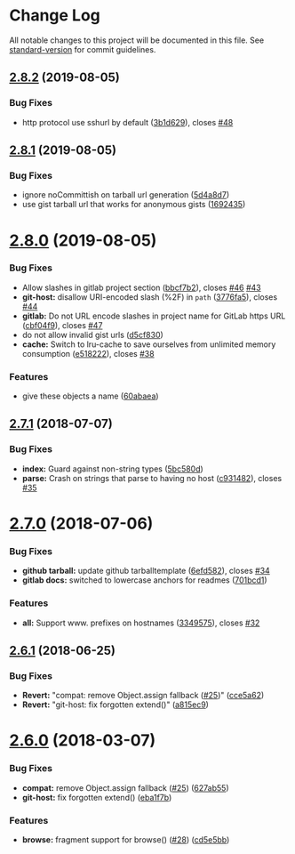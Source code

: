 # Change Log
All notable changes to this project will be documented in this file. See [standard-version](https://github.com/conventional-changelog/standard-version) for commit guidelines.
<a name="2.8.2"></a>
## [2.8.2](https://github.com/npm/hosted-git-info/compare/v2.8.1...v2.8.2) (2019-08-05)
### Bug Fixes
* http protocol use sshurl by default ([3b1d629](https://github.com/npm/hosted-git-info/commit/3b1d629)), closes [#48](https://github.com/npm/hosted-git-info/issues/48)
<a name="2.8.1"></a>
## [2.8.1](https://github.com/npm/hosted-git-info/compare/v2.8.0...v2.8.1) (2019-08-05)
### Bug Fixes
* ignore noCommittish on tarball url generation ([5d4a8d7](https://github.com/npm/hosted-git-info/commit/5d4a8d7))
* use gist tarball url that works for anonymous gists ([1692435](https://github.com/npm/hosted-git-info/commit/1692435))
<a name="2.8.0"></a>
# [2.8.0](https://github.com/npm/hosted-git-info/compare/v2.7.1...v2.8.0) (2019-08-05)
### Bug Fixes
* Allow slashes in gitlab project section ([bbcf7b2](https://github.com/npm/hosted-git-info/commit/bbcf7b2)), closes [#46](https://github.com/npm/hosted-git-info/issues/46) [#43](https://github.com/npm/hosted-git-info/issues/43)
* **git-host:** disallow URI-encoded slash (%2F) in `path` ([3776fa5](https://github.com/npm/hosted-git-info/commit/3776fa5)), closes [#44](https://github.com/npm/hosted-git-info/issues/44)
* **gitlab:** Do not URL encode slashes in project name for GitLab https URL ([cbf04f9](https://github.com/npm/hosted-git-info/commit/cbf04f9)), closes [#47](https://github.com/npm/hosted-git-info/issues/47)
* do not allow invalid gist urls ([d5cf830](https://github.com/npm/hosted-git-info/commit/d5cf830))
* **cache:** Switch to lru-cache to save ourselves from unlimited memory consumption ([e518222](https://github.com/npm/hosted-git-info/commit/e518222)), closes [#38](https://github.com/npm/hosted-git-info/issues/38)
### Features
* give these objects a name ([60abaea](https://github.com/npm/hosted-git-info/commit/60abaea))
<a name="2.7.1"></a>
## [2.7.1](https://github.com/npm/hosted-git-info/compare/v2.7.0...v2.7.1) (2018-07-07)
### Bug Fixes
* **index:** Guard against non-string types ([5bc580d](https://github.com/npm/hosted-git-info/commit/5bc580d))
* **parse:** Crash on strings that parse to having no host ([c931482](https://github.com/npm/hosted-git-info/commit/c931482)), closes [#35](https://github.com/npm/hosted-git-info/issues/35)
<a name="2.7.0"></a>
# [2.7.0](https://github.com/npm/hosted-git-info/compare/v2.6.1...v2.7.0) (2018-07-06)
### Bug Fixes
* **github tarball:** update github tarballtemplate ([6efd582](https://github.com/npm/hosted-git-info/commit/6efd582)), closes [#34](https://github.com/npm/hosted-git-info/issues/34)
* **gitlab docs:** switched to lowercase anchors for readmes ([701bcd1](https://github.com/npm/hosted-git-info/commit/701bcd1))
### Features
* **all:** Support www. prefixes on hostnames ([3349575](https://github.com/npm/hosted-git-info/commit/3349575)), closes [#32](https://github.com/npm/hosted-git-info/issues/32)
<a name="2.6.1"></a>
## [2.6.1](https://github.com/npm/hosted-git-info/compare/v2.6.0...v2.6.1) (2018-06-25)
### Bug Fixes
* **Revert:** "compat: remove Object.assign fallback ([#25](https://github.com/npm/hosted-git-info/issues/25))" ([cce5a62](https://github.com/npm/hosted-git-info/commit/cce5a62))
* **Revert:** "git-host: fix forgotten extend()" ([a815ec9](https://github.com/npm/hosted-git-info/commit/a815ec9))
<a name="2.6.0"></a>
# [2.6.0](https://github.com/npm/hosted-git-info/compare/v2.5.0...v2.6.0) (2018-03-07)
### Bug Fixes
* **compat:** remove Object.assign fallback ([#25](https://github.com/npm/hosted-git-info/issues/25)) ([627ab55](https://github.com/npm/hosted-git-info/commit/627ab55))
* **git-host:** fix forgotten extend() ([eba1f7b](https://github.com/npm/hosted-git-info/commit/eba1f7b))
### Features
* **browse:** fragment support for browse() ([#28](https://github.com/npm/hosted-git-info/issues/28)) ([cd5e5bb](https://github.com/npm/hosted-git-info/commit/cd5e5bb))
